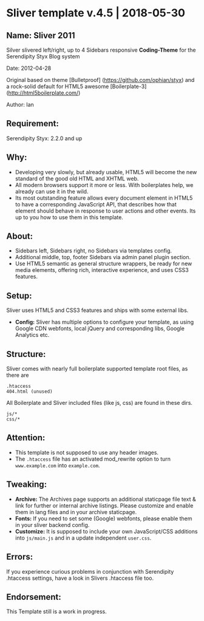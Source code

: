 Sliver template v.4.5 | 2018-05-30
===

## Name: Sliver 2011

Silver slivered left/right, up to 4 Sidebars responsive **Coding-Theme** for the Serendipity Styx Blog system

Date: 2012-04-28

Original based on theme [Bulletproof] (https://github.com/ophian/styx) and a rock-solid default for HTML5 awesome [Boilerplate-3] (http://html5boilerplate.com/)

Author: Ian

## Requirement:

Serendipity Styx: 2.2.0 and up

## Why:

* Developing very slowly, but already usable, HTML5 will become the new standard of the good old HTML and XHTML web. 
* All modern browsers support it more or less. With boilerplates help, we already can use it in the wild.
* Its most outstanding feature allows every document element in HTML5 to have a corresponding JavaScript API, that describes how that element should behave in response to user actions and other events. Its up to you how to use them in this template.

## About:

* Sidebars left, Sidebars right, no Sidebars via templates config.
* Additional middle, top, footer Sidebars via admin panel plugin section.
* Use HTML5 semantic as general structure wrappers, be ready for new media elements, offering rich, interactive experience, and uses CSS3 features.

## Setup:

Sliver uses HTML5 and CSS3 features and ships with some external libs.

* **Config:** Sliver has multiple options to configure your template, as using Google CDN webfonts, local jQuery and corresponding libs, Google Analytics etc.

## Structure:

Sliver comes with nearly full boilerplate supported template root files, as there are

    .htaccess
	404.html (unused)

All Boilerplate and Sliver included files (like js, css) are found in these dirs.

    js/*
	css/*

## Attention:

* This template is not supposed to use any header images.
* The `.htaccess` file has an activated mod_rewrite option to turn `www.example.com` into `example.com`.

## Tweaking:

* **Archive:** The Archives page supports an additional staticpage file text & link for further or internal archive listings. Please customize and enable them in lang files and in your archive staticpage.
* **Fonts:** If you need to set some (Google) webfonts, please enable them in your sliver backend config.
* **Customize:** It is supposed to include your own JavaScript/CSS additions into `js/main.js` and in a update independent `user.css`.

## Errors:

If you experience curious problems in conjunction with Serendipity .htaccess settings, have a look in Slivers .htaccess file too.

## Endorsement: 

This Template still is a work in progress.
